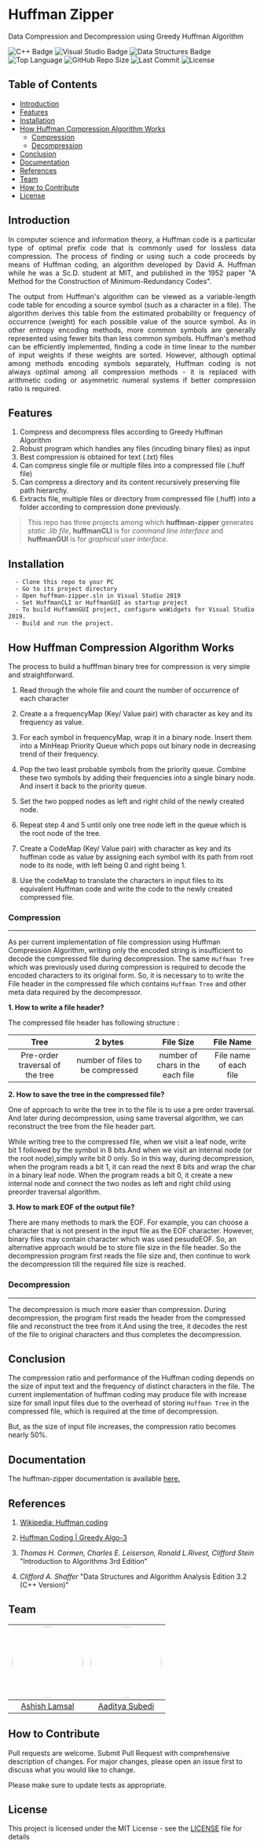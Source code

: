 <!-- omit in toc -->
# Huffman Zipper

Data Compression and Decompression using Greedy Huffman Algorithm

![C++ Badge](https://img.shields.io/static/v1?label=C%2B%2B+&message=17&style=flat-square&logo=C%2B%2B&color=blue&labelColor=03599d)
![Visual Studio Badge](https://img.shields.io/static/v1?label=Visual+Studio&message=2019&style=flat-square&logo=visual+studio&color=grey&labelColor=5d2c92)
![Data Structures Badge](https://img.shields.io/static/v1?label=Data+Structures&message=Algorithm&style=flat-square&color=red&labelColor=007acc)
![Top Language](https://img.shields.io/github/languages/top/ashish-lamsal/huffman-zipper?style=flat-square)
![GitHub Repo Size](https://img.shields.io/github/repo-size/ashish-lamsal/huffman-zipper?style=flat-square&logo=GitHub)
![Last Commit](https://img.shields.io/github/last-commit/ashish-lamsal/huffman-zipper?style=flat-square)
![License](https://img.shields.io/github/license/ashish-lamsal/huffman-zipper?style=flat-square)

<!-- omit in toc -->
## Table of Contents

- [Introduction](#introduction)
- [Features](#features)
- [Installation](#installation)
- [How Huffman Compression Algorithm Works](#how-huffman-compression-algorithm-works)
  - [Compression](#compression)
  - [Decompression](#decompression)
- [Conclusion](#conclusion)
- [Documentation](#documentation)
- [References](#references)
- [Team](#team)
- [How to Contribute](#how-to-contribute)
- [License](#license)

## Introduction

<p align ="justify">In computer science and information theory, a Huffman code is a particular type of optimal prefix code that is commonly used for lossless data compression. The process of finding or using such a code proceeds by means of Huffman coding, an algorithm developed by David A. Huffman while he was a Sc.D. student at MIT, and published in the 1952 paper "A Method for the Construction of Minimum-Redundancy Codes".</p>

<p align ="justify">The output from Huffman's algorithm can be viewed as a variable-length code table for encoding a source symbol (such as a character in a file). The algorithm derives this table from the estimated probability or frequency of occurrence (weight) for each possible value of the source symbol. As in other entropy encoding methods, more common symbols are generally represented using fewer bits than less common symbols. Huffman's method can be efficiently implemented, finding a code in time linear to the number of input weights if these weights are sorted. However, although optimal among methods encoding symbols separately, Huffman coding is not always optimal among all compression methods - it is replaced with arithmetic coding or asymmetric numeral systems if better compression ratio is required.

## Features

1. Compress and decompress files according to Greedy Huffman Algorithm
2. Robust program which handles any files (incuding binary files) as input
3. Best compression is obtained for text (.txt) files
4. Can compress single file or multiple files into a compressed file (.huff file)
5. Can compress a directory and its content recursively preserving file path hierarchy.
6. Extracts file, multiple files or directory from compressed file (.huff) into a folder according to compression done previously.

> This repo has three projects among which **huffman-zipper** generates *static .lib file*, **huffmanCLI** is for *command line interface* and **huffmanGUI** is for *graphical user interface*.

## Installation

      - Clone this repo to your PC
      - Go to its project directory
      - Open huffman-zipper.sln in Visual Studio 2019
      - Set HuffmanCLI or HuffmanGUI as startup project
      - To build HuffamnGUI project, configure wxWidgets for Visual Studio 2019.
      - Build and run the project.

## How Huffman Compression Algorithm Works

The process to build a hufffman binary tree for compression is very simple and straightforward.

1. Read through the whole file and count the number of occurrence of each character

2. Create a a frequencyMap (Key/ Value pair) with character as key and its frequency as value.

3. For each symbol in frequencyMap, wrap it in a binary node. Insert them into a MinHeap Priority Queue which pops out binary node in decreasing trend of their frequency.

4. Pop the two least probable symbols from the priority queue. Combine these two symbols by adding their frequencies into a single binary node. And insert it back to the priority queue.

5. Set the two popped nodes as left and right child of the newly created node.

6. Repeat step 4 and 5 until only one tree node left in the queue which is the root node of the tree.

7. Create a CodeMap (Key/ Value pair) with character as key and its huffman code as value by assigning each symbol with its path from root node to its node, with left being 0 and right being 1.

8. Use the codeMap to translate the characters in input files to its equivalent Huffman code and write the code to the newly created compressed file.

### Compression

___

As per current implementation of file compression using Huffman Compression Algorithm, writing only the encoded string is insufficient to decode the compressed file during decompression. The same `Huffman Tree` which was previously used during compression is required to decode the encoded characters to its original form. So, it is necessary to to write the File header in the compressed file which contains `Huffman Tree` and other meta data required by the decompressor.

**1. How to write a file header?**

The compressed file header has following structure :

| Tree    | 2 bytes   | File Size |  File Name  |
| :-:     | :-:       | :-:       |  :-:        |
| Pre-order traversal of the tree | number of files to be compressed | number of chars in the each file | File name of each file

**2. How to save the tree in the compressed file?**

One of approach to write the tree in to the file is to use a pre order traversal. And later during decompression, using same traversal algorithm, we can reconstruct the tree from the file header part.

While writing tree to the compressed file, when we visit a leaf node, write bit 1 followed by the symbol in 8 bits.And when we visit an internal node (or the root node),simply write bit 0 only. So in this way, during decompression, when the program reads a bit 1, it can read the next 8 bits and wrap the char in a binary leaf node. When the program reads a bit 0, it create a new internal node and connect the two nodes as left and right child using preorder traversal algorithm.

**3. How to mark EOF of the output file?**

There are many methods to mark the EOF. For example, you can choose a character that is not present in the input file as the EOF character. However, binary files may contain character which was used pesudoEOF. So, an alternative approach would be to store file size in the file header. So the decompression program first reads the file size and, then continue to work the decompression till the required file size is reached.

### Decompression

___

The decompression is much more easier than compression. During decompression, the program first reads the header from the compressed file and reconstruct the tree from it.And using the tree, it decodes the rest of the file to original characters and thus completes the decompression.

## Conclusion

The compression ratio and performance of the Huffman coding depends on the size of input text and the frequency of distinct characters in the file. The current implementation of huffman coding may produce file with increase size for small input files due to the overhead of storing `Huffman Tree` in the compressed file, which is required at the time of decompression.

But, as the size of input file increases, the compression ratio becomes nearly 50%.

## Documentation

The huffman-zipper documentation is available [here.]()

## References

1. [Wikipedia: Huffman coding](https://en.wikipedia.org/wiki/Huffman_coding)

2. [Huffman Coding | Greedy Algo-3](https://www.geeksforgeeks.org/huffman-coding-greedy-algo-3/)

3. *Thomas H. Cormen, Charles E. Leiserson, Ronald L.Rivest, Clifford Stein* "Introduction to Algorithms 3rd Edition"

4. *Clifford A. Shaffer* "Data Structures and Algorithm
Analysis Edition 3.2 (C++ Version)"

## Team

| <a href = "https://github.com/ashish-lamsal"><img src = "https://avatars1.githubusercontent.com/u/59776422?s=400&v=4" width="144" style="border-radius:50%"></a> | <a href = "https://github.com/AadityaSubedi"><img src = "https://avatars0.githubusercontent.com/u/50743268?s=400&u=429e94fad8ff81704e92b0a53dd65dce4baa5f99&v=4" width="144" style="border-radius:50%"></a> |
| :-: | :-: |
| [Ashish Lamsal](https://github.com/ashish-lamsal) |[Aaditya Subedi](https://github.com/AadityaSubedi) |

## How to Contribute

Pull requests are welcome. Submit Pull Request with comprehensive description of changes. For major changes, please open an issue first to discuss what you would like to change.

Please make sure to update tests as appropriate.

## License

This project is licensed under the MIT License - see the [LICENSE](LICENSE) file for details
